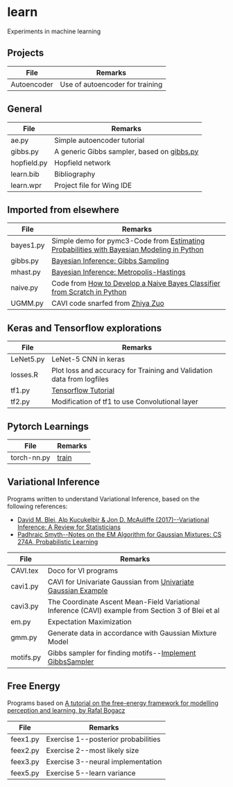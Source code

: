 # learn
Experiments in machine learning

## Projects

File  | Remarks
---------------|--------------------------------------------
Autoencoder|Use of autoencoder for training

## General

 File  | Remarks
---------------|--------------------------------------------
ae.py|Simple autoencoder tutorial
gibbs.py| A generic Gibbs sampler, based on [gibbs.py](http://www2.bcs.rochester.edu/sites/jacobslab/cheat_sheets.html)
hopfield.py | Hopfield network
learn.bib|Bibliography
learn.wpr | Project file for Wing IDE



## Imported from elsewhere

 File  | Remarks
-------------------------|------------------------------------------------------------------------------------
 bayes1.py |Simple  demo for pymc3-Code from [Estimating Probabilities with Bayesian Modeling in Python](https://towardsdatascience.com/estimating-probabilities-with-bayesian-modeling-in-python-7144be007815)
 gibbs.py |  [Bayesian Inference: Gibbs Sampling](http://www2.bcs.rochester.edu/sites/jacobslab/cheat_sheets.html)
 mhast.py | [Bayesian Inference: Metropolis-Hastings](http://www2.bcs.rochester.edu/sites/jacobslab/cheat_sheets.html)
 naive.py | Code from [How to Develop a Naive Bayes Classifier from Scratch in Python](https://machinelearningmastery.com/classification-as-conditional-probability-and-the-naive-bayes-algorithm/)
 UGMM.py|CAVI code snarfed from [Zhiya Zuo](https://zhiyzuo.github.io/VI)


## Keras and Tensorflow explorations

 File  | Remarks |
---------------|--------------------------------------------
LeNet5.py|LeNet-5 CNN in keras
losses.R|Plot loss and accuracy for Training and Validation data from logfiles
tf1.py|[Tensorflow Tutorial](https://www.tensorflow.org/tutorials/quickstart/beginner)
tf2.py|Modification of tf1 to use Convolutional layer


## Pytorch Learnings

 File  | Remarks |
---------------|--------------------------------------------
torch-nn.py|[train](https://pytorch.org/tutorials/beginner/blitz/cifar10_tutorial.html#sphx-glr-beginner-blitz-cifar10-tutorial-py)

## Variational Inference

Programs written to understand Variational Inference, based on the following references:
 * [David M. Blei, Alp Kucukelbir & Jon D. McAuliffe (2017)--Variational Inference: A Review for Statisticians](http://www.cs.columbia.edu/~blei/fogm/2018F/materials/BleiKucukelbirMcAuliffe2017.pdf)
 * [Padhraic Smyth--Notes on the EM Algorithm for Gaussian Mixtures: CS 274A, Probabilistic Learning](https://www.ics.uci.edu/~smyth/courses/cs274/notes/EMnotes.pdf)

 File  | Remarks |
---------------|-------------------------------------------------------------------------------------------
CAVI.tex|Doco for VI programs
cavi1.py|CAVI for Univariate Gaussian from [Univariate Gaussian Example](https://suzyahyah.github.io/bayesian%20inference/machine%20learning/2019/03/20/CAVI.html)
cavi3.py|The Coordinate Ascent Mean-Field Variational Inference (CAVI) example from Section 3 of Blei et al
em.py|Expectation Maximization
gmm.py|Generate data in accordance with Gaussian Mixture Model
motifs.py|Gibbs sampler for finding motifs--[Implement GibbsSampler](http://rosalind.info/problems/ba2g/)


## Free Energy

Programs based on [A tutorial on the free-energy framework for modelling perception
and learning, by Rafal Bogacz](https://www.sciencedirect.com/science/article/pii/S0022249615000759)

 File  | Remarks |
---------------|-------------------------------------------------------------------------------------------
feex1.py| Exercise 1--posterior probabilities
feex2.py| Exercise 2--most likely size
feex3.py| Exercise 3--neural implementation
feex5.py| Exercise 5--learn variance
